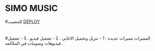# SIMO MUSIC

#للتنصيب
[DEPLOY](https://dashboard.heroku.com/new?template=https://github.com/Qa8tm/SIMOMU)
#
#
#المميزات
مميزات عديده :
1 - تنزيل وتحميل الاغاني .
2 - تشغيل فيديو .
3 - تشغيل فيديوهات وصوتيات في المكالمه .
#
